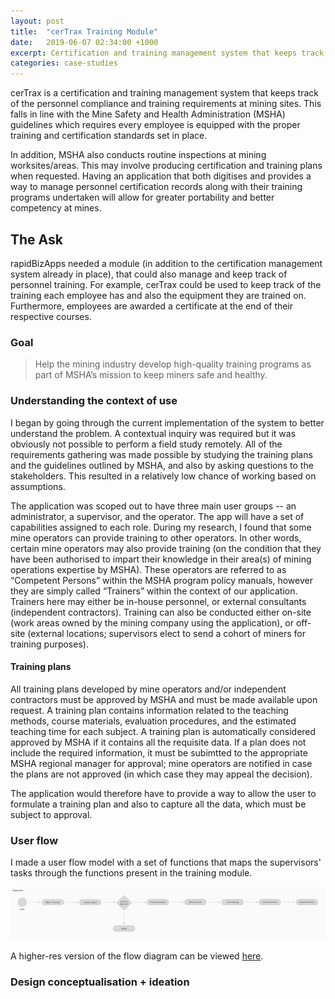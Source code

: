 ```yaml
---
layout: post
title:  "cerTrax Training Module"
date:   2019-06-07 02:34:00 +1000
excerpt: Certification and training management system that keeps track of the personnel compliance and training requirements at mining sites.
categories: case-studies
---
```


cerTrax is a certification and training management system that keeps track of the personnel compliance and training requirements at mining sites. This falls in line with the Mine Safety and Health Administration (MSHA) guidelines which requires every employee is equipped with the proper training and certification standards set in place. 

In addition, MSHA also conducts routine inspections at mining worksites/areas. This may involve producing certification and training plans when requested. Having an application that both digitises and provides a way to manage personnel certification records along with their training programs undertaken will allow for greater portability and better competency at mines.

## The Ask

rapidBizApps needed a module (in addition to the certification management system already in place), that could also manage and keep track of personnel training. For example, cerTrax could be used to keep track of the training each employee has and also the equipment they are trained on. Furthermore, employees are awarded a certificate at the end of their respective courses.

### Goal

> Help the mining industry develop high-quality training programs as part of MSHA’s mission to keep miners safe and healthy.

### Understanding the context of use

I began by going through the current implementation of the system to better understand the problem. A contextual inquiry was required but it was obviously not possible to perform a field study remotely. All of the requirements gathering was made possible by studying the training plans and the guidelines outlined by MSHA, and also by asking questions to the stakeholders. This resulted in a relatively low chance of working based on assumptions. 

The application was scoped out to have three main user groups -- an administrator, a supervisor, and the operator. The app will have a set of capabilities assigned to each role. During my research, I found that some mine operators can provide training to other operators. In other words, certain mine operators may also provide training (on the condition that they have been authorised to impart their knowledge in their area(s) of mining operations expertise by MSHA). These operators are referred to as “Competent Persons” within the MSHA program policy manuals, however they are simply called “Trainers” within the context of our application. Trainers here may either be in-house personnel, or external consultants (independent contractors). Training can also be conducted either on-site (work areas owned by the mining company using the application), or off-site (external locations; supervisors elect to send a cohort of miners for training purposes). 

#### Training plans

All training plans developed by mine operators and/or independent contractors must be approved by MSHA and must be made available upon request. A training plan contains information related to the teaching methods, course materials, evaluation procedures, and the estimated teaching time for each subject. A training plan is automatically considered approved by MSHA if it contains all the requisite data. If a plan does not include the required information, it must be subimtted to the appropriate MSHA regional manager for approval; mine operators are notified in case the plans are not approved (in which case they may appeal the decision).

The application would therefore have to provide a way to allow the user to formulate a training plan and also to capture all the data, which must be subject to approval.

### User flow

I made a user flow model with a set of functions that maps the supervisors' tasks through the functions present in the training module.

![User flow diagram for the training module](/images/ct/user-flow.png)

A higher-res version of the flow diagram can be viewed <a href="https://www.anithvishwanath.com/images/ct/user-flow.png" target="_blank">here</a>.

### Design conceptualisation + ideation
